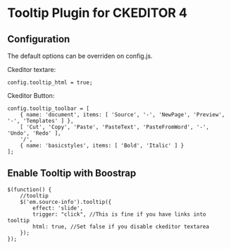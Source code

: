Tooltip Plugin for CKEDITOR 4
=============================


## Configuration
The default options can be overriden on config.js.


Ckeditor textare:

```
config.tooltip_html = true;
```

Ckeditor Button:

```
config.tooltip_toolbar = [
    { name: 'document', items: [ 'Source', '-', 'NewPage', 'Preview', '-', 'Templates' ] },
    [ 'Cut', 'Copy', 'Paste', 'PasteText', 'PasteFromWord', '-', 'Undo', 'Redo' ],
    '/',
    { name: 'basicstyles', items: [ 'Bold', 'Italic' ] }
];
```

## Enable Tooltip with Boostrap

```
$(function() {
    //tooltip
    $('em.source-info').tooltip({
        effect: 'slide',
        trigger: "click", //This is fine if you have links into tooltip
        html: true, //Set false if you disable ckeditor textarea
    });
});
```
